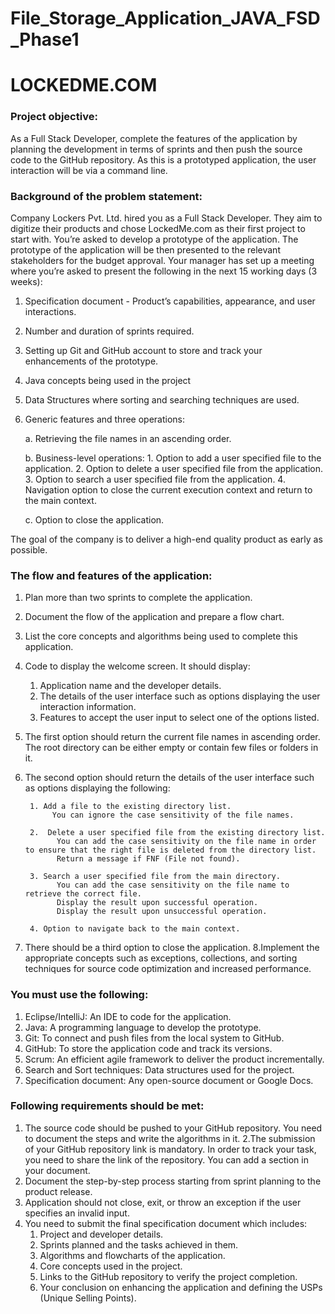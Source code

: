 # File_Storage_Application_JAVA_FSD_Phase1
# LOCKEDME.COM
### Project objective:
As a Full Stack Developer, complete the features of the application by planning the development in terms of sprints and then push the source code to the GitHub repository. As this is a prototyped application, the user interaction will be via a command line.

### Background of the problem statement:
Company Lockers Pvt. Ltd. hired you as a Full Stack Developer. They aim to digitize their products and chose LockedMe.com as their first project to start with. You’re asked to develop a prototype of the application. The prototype of the application will be then presented to the relevant stakeholders for the budget approval. Your manager has set up a meeting where you’re asked to present the following in the next 15 working days (3 weeks):
   1. Specification document - Product’s capabilities, appearance, and user interactions.
   
   2. Number and duration of sprints required.
   
   3. Setting up Git and GitHub account to store and track your enhancements of the prototype.
  
   4. Java concepts being used in the project
   
   5. Data Structures where sorting and searching techniques are used.
   
   6. Generic features and three operations:
   
        a. Retrieving the file names in an ascending order.
        
        b. Business-level operations:
            1. Option to add a user specified file to the application.
            2. Option to delete a user specified file from the application.
            3. Option to search a user specified file from the application.
            4. Navigation option to close the current execution context and return to the main context.
           
        c. Option to close the application.

The goal of the company is to deliver a high-end quality product as early as possible.

### The flow and features of the application:
1.  Plan more than two sprints to complete the application.

2.  Document the flow of the application and prepare a flow chart.

3.  List the core concepts and algorithms being used to complete this application.

4. Code to display the welcome screen. It should display:
      1. Application name and the developer details.
      2. The details of the user interface such as options displaying the user interaction information.
      3. Features to accept the user input to select one of the options listed.

5. The first option should return the current file names in ascending order. The root directory can be either empty or contain few files or folders in it.

6. The second option should return the details of the user interface such as options displaying the following:

        1. Add a file to the existing directory list.
             You can ignore the case sensitivity of the file names.
             
        2.  Delete a user specified file from the existing directory list.
              You can add the case sensitivity on the file name in order to ensure that the right file is deleted from the directory list.
              Return a message if FNF (File not found).
              
        3. Search a user specified file from the main directory.
              You can add the case sensitivity on the file name to retrieve the correct file.
              Display the result upon successful operation.
              Display the result upon unsuccessful operation.
              
        4. Option to navigate back to the main context.

  7. There should be a third option to close the application.
  8.Implement the appropriate concepts such as exceptions, collections, and sorting techniques for source code optimization and increased performance.

### You must use the following:

1. Eclipse/IntelliJ: An IDE to code for the application.
2. Java: A programming language to develop the prototype.
3. Git: To connect and push files from the local system to GitHub.
4. GitHub: To store the application code and track its versions.
5. Scrum: An efficient agile framework to deliver the product incrementally.
6. Search and Sort techniques: Data structures used for the project.
7. Specification document: Any open-source document or Google Docs.

### Following requirements should be met:

1. The source code should be pushed to your GitHub repository. You need to document the steps and write the algorithms in it.
2.The submission of your GitHub repository link is mandatory. In order to track your task, you need to share the link of the repository. You can add a section in your document.
3. Document the step-by-step process starting from sprint planning to the product release.
4. Application should not close, exit, or throw an exception if the user specifies an invalid input.
5. You need to submit the final specification document which includes:
      1. Project and developer details.
      2. Sprints planned and the tasks achieved in them.
      3. Algorithms and flowcharts of the application.
      4. Core concepts used in the project.
      5. Links to the GitHub repository to verify the project completion.
      6. Your conclusion on enhancing the application and defining the USPs (Unique Selling Points).
